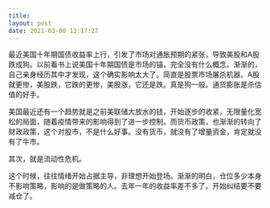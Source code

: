 ```yaml
---
title: 
layout: post
date: 2021-03-08 13:17:27
---
```


最近美国十年期国债收益率上行，引发了市场对通胀预期的紧张，导致美股和A股跌成狗。以前看书上说美国十年期国债是市场的锚，完全没有什么概念。渐渐的，自己亲身经历其中才发现，这个确实影响太大了。简直是股票市场屠杀机器。A股就更惨，美股跌，它跌的更惨，美股涨，它还是跌。真是狗一般。通货膨胀是杀估值的好手。

美国最近还有一个趋势就是之前美联储大放水的钱，开始逐步的收紧，无限量化宽松的局面，随着疫情带来的影响得到了进一步控制。而货币政策，也渐渐的转向了财政政策，这个对股市，不是什么好事。没有货币，就没有了增量资金，肯定就没有了牛市。

其次，就是流动性危机。

这个时候，往往情绪开始占据主导，非理想开始登场。渐渐的明白，仓位多少本身不影响策略，影响的是做策略的人。去年一年的收益率差不多了。开始纠结要不要减仓了。